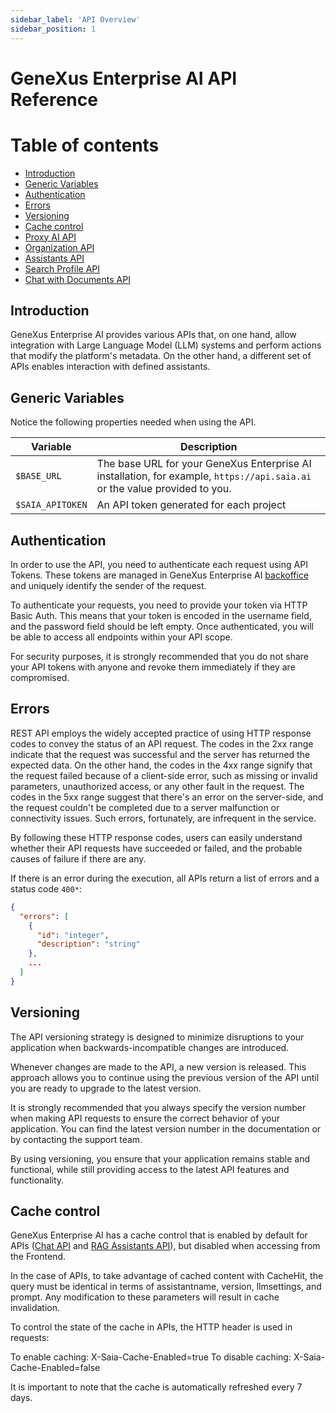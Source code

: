```yaml
---
sidebar_label: 'API Overview'
sidebar_position: 1
---
```


# GeneXus Enterprise AI API Reference

Table of contents
=================

* [Introduction ](#introduction)
* [Generic Variables](#generic-variables)
* [Authentication ](#authentication)
* [Errors ](#errors)
* [Versioning](#versioning)
* [Cache control](#Cache-control)
* [Proxy AI API](../ProxyAPI.md)
* [Organization API](OrganizationAPI.md)
* [Assistants API](AssistantsAPI.md)
* [Search Profile API](SearchProfileAPI.md)
* [Chat with Documents API](ChatWithDocumentsAPI.md)


## Introduction
GeneXus Enterprise AI provides various APIs that, on one hand, allow integration with Large Language Model (LLM) systems and perform actions that modify the platform's metadata. On the other hand, a different set of APIs enables interaction with defined assistants.

## Generic Variables
Notice the following properties needed when using the API.

| Variable | Description |
| ------ | ---------------------- |
| `$BASE_URL` | The base URL for your GeneXus Enterprise AI installation, for example, `https://api.saia.ai` or the value provided to you. |
| `$SAIA_APITOKEN` | An API token generated for each project |


## Authentication
In order to use the API, you need to authenticate each request using API Tokens. These tokens are managed in GeneXus Enterprise AI [backoffice](Backoffice.md) and uniquely identify the sender of the request.

To authenticate your requests, you need to provide your token via HTTP Basic Auth. This means that your token is encoded in the username field, and the password field should be left empty. Once authenticated, you will be able to access all endpoints within your API scope.

For security purposes, it is strongly recommended that you do not share your API tokens with anyone and revoke them immediately if they are compromised.

## Errors
REST API employs the widely accepted practice of using HTTP response codes to convey the status of an API request. The codes in the 2xx range indicate that the request was successful and the server has returned the expected data. On the other hand, the codes in the 4xx range signify that the request failed because of a client-side error, such as missing or invalid parameters, unauthorized access, or any other fault in the request. The codes in the 5xx range suggest that there's an error on the server-side, and the request couldn't be completed due to a server malfunction or connectivity issues. Such errors, fortunately, are infrequent in the service.

By following these HTTP response codes, users can easily understand whether their API requests have succeeded or failed, and the probable causes of failure if there are any.


If there is an error during the execution, all APIs return a list of errors and a status code `400*`:

```json
{
  "errors": [
    {
      "id": "integer",
      "description": "string"
    },
    ...
  ]
}
```

## Versioning
The API versioning strategy is designed to minimize disruptions to your application when backwards-incompatible changes are introduced.

Whenever changes are made to the API, a new version is released. This approach allows you to continue using the previous version of the API until you are ready to upgrade to the latest version.

It is strongly recommended that you always specify the version number when making API requests to ensure the correct behavior of your application. You can find the latest version number in the documentation or by contacting the support team.

By using versioning, you ensure that your application remains stable and functional, while still providing access to the latest API features and functionality.

## Cache control

GeneXus Enterprise AI has a cache control that is enabled by default for APIs ([Chat API](https://docs.saia.ai/apis/Chat) and [RAG Assistants API](https://docs.saia.ai/apis/SearchProfileAPI)), but disabled when accessing from the Frontend.

In the case of APIs, to take advantage of cached content with CacheHit, the query must be identical in terms of assistantname, version, llmsettings, and prompt. Any modification to these parameters will result in cache invalidation.

To control the state of the cache in APIs, the HTTP header is used in requests:

To enable caching: X-Saia-Cache-Enabled=true 
To disable caching: X-Saia-Cache-Enabled=false

It is important to note that the cache is automatically refreshed every 7 days.
